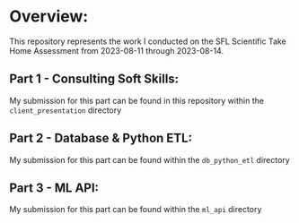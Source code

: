 # Overview:

This repository represents the work I conducted on the SFL Scientific Take Home Assessment from 2023-08-11 through 2023-08-14.

## Part 1 - Consulting Soft Skills:

My submission for this part can be found in this repository within the `client_presentation` directory

## Part 2 - Database & Python ETL:

My submission for this part can be found within the `db_python_etl` directory

## Part 3 - ML API:

My submission for this part can be found within the `ml_api` directory